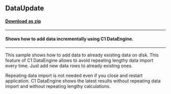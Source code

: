 ## DataUpdate
#### [Download as zip](https://grapecity.github.io/DownGit/#/home?url=https://github.com/GrapeCity/ComponentOne-WinForms-Samples/tree/master/NetFramework\FlexPivot\CS\DataUpdate)
____
#### Shows how to add data incrementally using C1 DataEngine.
____
This sample shows how to add data to already existing data on disk.
This feature of C1 DataEngine allows to avoid repeating lengthy data import every time.
Just add new data rows to already existing ones.

Repeating data import is not needed even if you close and restart application.
C1 DataEngine shows the latest results without repeating data import and without repeating lengthy calculations.
